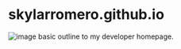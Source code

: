 # skylarromero.github.io
![image](https://user-images.githubusercontent.com/73302123/98498656-8fa37580-2204-11eb-907f-09c8aac33fb6.png)
basic outline to my developer homepage.
